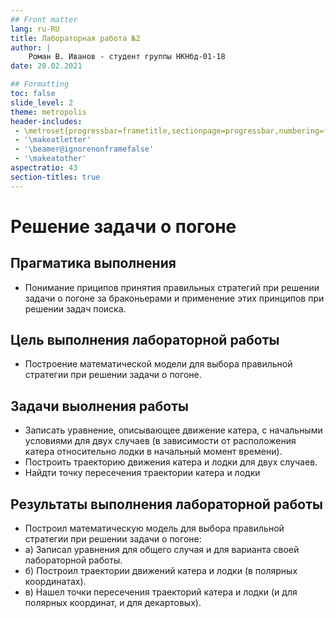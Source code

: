 ```yaml
---
## Front matter
lang: ru-RU
title: Лабораторная работа №2
author: |
	Роман В. Иванов - студент группы НКНбд-01-18
date: 20.02.2021

## Formatting
toc: false
slide_level: 2
theme: metropolis
header-includes: 
 - \metroset{progressbar=frametitle,sectionpage=progressbar,numbering=fraction}
 - '\makeatletter'
 - '\beamer@ignorenonframefalse'
 - '\makeatother'
aspectratio: 43
section-titles: true
---
```


# Решение задачи о погоне

## Прагматика выполнения

- Понимание приципов принятия правильных стратегий при решении задачи о погоне за браконьерами и применение этих принципов при решении задач поиска. 

## Цель выполнения лабораторной работы

- Построение математической модели для выбора правильной стратегии при решении задачи о погоне.

## Задачи выолнения работы

- Записать уравнение, описывающее движение катера, с начальными условиями для двух случаев (в зависимости от расположения катера относительно лодки в начальный момент времени).
- Построить траекторию движения катера и лодки для двух случаев.
- Найдти точку пересечения траектории катера и лодки

## Результаты выполнения лабораторной работы

- Построил математическую модель для выбора правильной стратегии при решении задачи о погоне:
- а) Записал уравнения для общего случая и для варианта своей лабораторной работы.
- б) Построил траектории движений катера и лодки (в полярных координатах).
- в) Нашел точки пересечения траекторий катера и лодки (и для полярных координат, и для декартовых).
